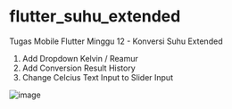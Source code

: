 # flutter_suhu_extended

Tugas Mobile Flutter Minggu 12 - Konversi Suhu Extended

1. Add Dropdown Kelvin / Reamur
2. Add Conversion Result History
3. Change Celcius Text Input to Slider Input

![image](https://user-images.githubusercontent.com/86558365/201817407-64c54133-46f5-49d1-96ca-93847ede01e0.png)


